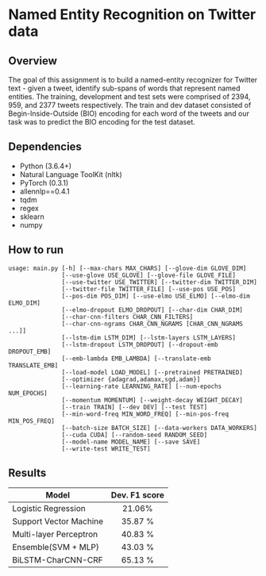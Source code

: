 
# Named Entity Recognition on Twitter data

## Overview
The goal of this assignment is to build a named-entity recognizer for Twitter text - given a tweet, identify
sub-spans of words that represent named entities. The training, development and test sets were comprised of
2394, 959, and 2377 tweets respectively. The train and dev dataset consisted of Begin-Inside-Outside (BIO)
encoding for each word of the tweets and our task was to predict the BIO encoding for the test dataset.

## Dependencies
* Python (3.6.4+)
* Natural Language ToolKit (nltk)
* PyTorch (0.3.1)
* allennlp==0.4.1
* tqdm
* regex
* sklearn
* numpy

## How to run
```
usage: main.py [-h] [--max-chars MAX_CHARS] [--glove-dim GLOVE_DIM]
               [--use-glove USE_GLOVE] [--glove-file GLOVE_FILE]
               [--use-twitter USE_TWITTER] [--twitter-dim TWITTER_DIM]
               [--twitter-file TWITTER_FILE] [--use-pos USE_POS]
               [--pos-dim POS_DIM] [--use-elmo USE_ELMO] [--elmo-dim ELMO_DIM]
               [--elmo-dropout ELMO_DROPOUT] [--char-dim CHAR_DIM]
               [--char-cnn-filters CHAR_CNN_FILTERS]
               [--char-cnn-ngrams CHAR_CNN_NGRAMS [CHAR_CNN_NGRAMS ...]]
               [--lstm-dim LSTM_DIM] [--lstm-layers LSTM_LAYERS]
               [--lstm-dropout LSTM_DROPOUT] [--dropout-emb DROPOUT_EMB]
               [--emb-lambda EMB_LAMBDA] [--translate-emb TRANSLATE_EMB]
               [--load-model LOAD_MODEL] [--pretrained PRETRAINED]
               [--optimizer {adagrad,adamax,sgd,adam}]
               [--learning-rate LEARNING_RATE] [--num-epochs NUM_EPOCHS]
               [--momentum MOMENTUM] [--weight-decay WEIGHT_DECAY]
               [--train TRAIN] [--dev DEV] [--test TEST]
               [--min-word-freq MIN_WORD_FREQ] [--min-pos-freq MIN_POS_FREQ]
               [--batch-size BATCH_SIZE] [--data-workers DATA_WORKERS]
               [--cuda CUDA] [--random-seed RANDOM_SEED]
               [--model-name MODEL_NAME] [--save SAVE]
               [--write-test WRITE_TEST]
```

## Results

| Model         | Dev. F1 score | 
| ------------- |:-------------:| 
| Logistic Regression     | 21.06%|
| Support Vector Machine     | 35.87 %  |
| Multi-layer Perceptron | 40.83 %   |
| Ensemble(SVM + MLP) | 43.03 %   |
| BiLSTM-CharCNN-CRF | 65.13 %    |



         
